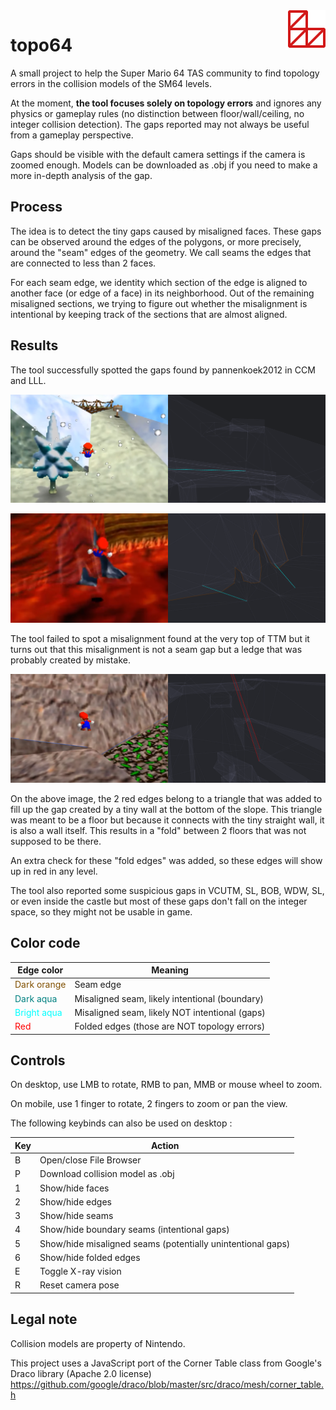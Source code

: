 <img align="right" width="64" height="64" src="./public/favicon-192.png">

# topo64

A small project to help the Super Mario 64 TAS community to find topology errors in the collision models of the SM64 levels.

At the moment, **the tool focuses solely on topology errors** and ignores any physics or gameplay rules (no distinction between floor/wall/ceiling, no integer collision detection). The gaps reported may not always be useful from a gameplay perspective.

Gaps should be visible with the default camera settings if the camera is zoomed enough. Models can be downloaded as .obj if you need to make a more in-depth analysis of the gap.

## Process

The idea is to detect the tiny gaps caused by misaligned faces. These gaps can be observed around the edges of the polygons, or more precisely, around the "seam" edges of the geometry. We call seams the edges that are connected to less than 2 faces.

For each seam edge, we identity which section of the edge is aligned to another face (or edge of a face) in its neighborhood. Out of the remaining misaligned sections, we trying to figure out whether the misalignment is intentional by keeping track of the sections that are almost aligned.

## Results

The tool successfully spotted the gaps found by pannenkoek2012 in CCM and LLL.

![Misaligned edge in CCM](./docs/images/ccm-0.png)

![Misaligned edges in LLL](./docs/images/lll-0.png)

The tool failed to spot a misalignment found at the very top of TTM but it turns out that this misalignment is not a seam gap but a ledge that was probably created by mistake.

![Folded edge in TTM](./docs/images/ttm-0.png)

On the above image, the 2 red edges belong to a triangle that was added to fill up the gap created by a tiny wall at the bottom of the slope. This triangle was meant to be a floor but because it connects with the tiny straight wall, it is also a wall itself. This results in a "fold" between 2 floors that was not supposed to be there.

An extra check for these "fold edges" was added, so these edges will show up in red in any level.

The tool also reported some suspicious gaps in VCUTM, SL, BOB, WDW, SL, or even inside the castle but most of these gaps don't fall on the integer space, so they might not be usable in game.

## Color code

| Edge color  | Meaning |
| ----------- | ------- |
| <span style="color:#805000">Dark orange</span> | Seam edge |
| <span style="color:#008080">Dark aqua</span> | Misaligned seam, likely intentional (boundary) |
| <span style="color:#00ffff">Bright aqua</span> | Misaligned seam, likely NOT intentional (gaps) |
| <span style="color:#ff0000">Red</span> | Folded edges (those are NOT topology errors) |

## Controls

On desktop, use LMB to rotate, RMB to pan, MMB or mouse wheel to zoom.

On mobile, use 1 finger to rotate, 2 fingers to zoom or pan the view.

The following keybinds can also be used on desktop :

| Key | Action |
| --- | ------ |
| B   | Open/close File Browser |
| P   | Download collision model as .obj |
| 1   | Show/hide faces |
| 2   | Show/hide edges |
| 3   | Show/hide seams |
| 4   | Show/hide boundary seams (intentional gaps) |
| 5   | Show/hide misaligned seams (potentially unintentional gaps) |
| 6   | Show/hide folded edges |
| E   | Toggle X-ray vision |
| R   | Reset camera pose |

## Legal note

Collision models are property of Nintendo.

This project uses a JavaScript port of the Corner Table class from Google's Draco library (Apache 2.0 license)
https://github.com/google/draco/blob/master/src/draco/mesh/corner_table.h
